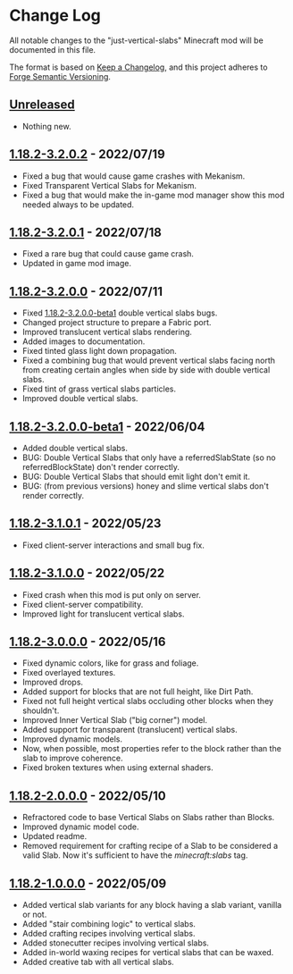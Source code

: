 # Change Log

All notable changes to the "just-vertical-slabs" Minecraft mod will be documented in this file.

The format is based on [Keep a Changelog](https://keepachangelog.com/en/1.0.0/),
and this project adheres to [Forge Semantic Versioning](https://mcforge.readthedocs.io/en/1.18.x/gettingstarted/versioning/#versioning).

## [Unreleased]
- Nothing new.

## [1.18.2-3.2.0.2] - 2022/07/19
- Fixed a bug that would cause game crashes with Mekanism.
- Fixed Transparent Vertical Slabs for Mekanism.
- Fixed a bug that would make the in-game mod manager show this mod needed always to be updated.

## [1.18.2-3.2.0.1] - 2022/07/18
- Fixed a rare bug that could cause game crash.
- Updated in game mod image.

## [1.18.2-3.2.0.0] - 2022/07/11
- Fixed [1.18.2-3.2.0.0-beta1] double vertical slabs bugs.
- Changed project structure to prepare a Fabric port.
- Improved translucent vertical slabs rendering.
- Added images to documentation.
- Fixed tinted glass light down propagation.
- Fixed a combining bug that would prevent vertical slabs facing north from creating certain angles when side by side with double vertical slabs.
- Fixed tint of grass vertical slabs particles.
- Improved double vertical slabs.

## [1.18.2-3.2.0.0-beta1] - 2022/06/04
- Added double vertical slabs.
- BUG: Double Vertical Slabs that only have a referredSlabState (so no referredBlockState) don't render correctly.
- BUG: Double Vertical Slabs that should emit light don't emit it.
- BUG: (from previous versions) honey and slime vertical slabs don't render correctly.

## [1.18.2-3.1.0.1] - 2022/05/23
- Fixed client-server interactions and small bug fix.

## [1.18.2-3.1.0.0] - 2022/05/22
- Fixed crash when this mod is put only on server.
- Fixed client-server compatibility.
- Improved light for translucent vertical slabs.

## [1.18.2-3.0.0.0] - 2022/05/16
- Fixed dynamic colors, like for grass and foliage.
- Fixed overlayed textures.
- Improved drops.
- Added support for blocks that are not full height, like Dirt Path.
- Fixed not full height vertical slabs occluding other blocks when they shouldn't.
- Improved Inner Vertical Slab ("big corner") model.
- Added support for transparent (translucent) vertical slabs.
- Improved dynamic models.
- Now, when possible, most properties refer to the block rather than the slab to improve coherence.
- Fixed broken textures when using external shaders.

## [1.18.2-2.0.0.0] - 2022/05/10
- Refractored code to base Vertical Slabs on Slabs rather than Blocks.
- Improved dynamic model code.
- Updated readme.
- Removed requirement for crafting recipe of a Slab to be considered a valid Slab. Now it's sufficient to have the *minecraft:slabs* tag. 

## [1.18.2-1.0.0.0] - 2022/05/09
- Added vertical slab variants for any block having a slab variant, vanilla or not.
- Added "stair combining logic" to vertical slabs.
- Added crafting recipes involving vertical slabs.
- Added stonecutter recipes involving vertical slabs.
- Added in-world waxing recipes for vertical slabs that can be waxed.
- Added creative tab with all vertical slabs.

[Unreleased]: https://github.com/Nyphet/just-vertical-slabs
[1.18.2-3.2.0.2]: https://github.com/Nyphet/just-vertical-slabs/releases/tag/v1.18.2-3.2.0.2
[1.18.2-3.2.0.1]: https://github.com/Nyphet/just-vertical-slabs/releases/tag/v1.18.2-3.2.0.1
[1.18.2-3.2.0.0]: https://github.com/Nyphet/just-vertical-slabs/releases/tag/v1.18.2-3.2.0.0
[1.18.2-3.2.0.0-beta1]: https://github.com/Nyphet/just-vertical-slabs/releases/tag/v1.18.2-3.2.0.0-beta1
[1.18.2-3.1.0.1]: https://github.com/Nyphet/just-vertical-slabs/releases/tag/v1.18.2-3.1.0.1
[1.18.2-3.1.0.0]: https://github.com/Nyphet/just-vertical-slabs/releases/tag/v1.18.2-3.1.0.0
[1.18.2-3.0.0.0]: https://github.com/Nyphet/just-vertical-slabs/releases/tag/v1.18.2-3.0.0.0
[1.18.2-2.0.0.0]: https://github.com/Nyphet/just-vertical-slabs/releases/tag/v1.18.2-2.0.0.0
[1.18.2-1.0.0.0]: https://github.com/Nyphet/just-vertical-slabs/releases/tag/v1.18.2-1.0.0.0
